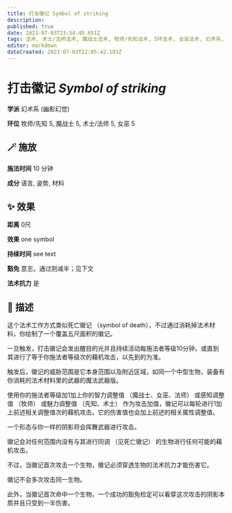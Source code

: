 ```yaml
---
title: 打击徽记 Symbol of striking
description: 
published: true
date: 2023-07-03T23:54:40.651Z
tags: 法术, 术士/法师法术, 魔战士法术, 牧师/先知法术, 5环法术, 女巫法术, 幻术系, 幽影幻觉
editor: markdown
dateCreated: 2023-07-03T22:05:42.103Z
---
```


# **打击徽记** *Symbol of striking*

**学派** 幻术系 (幽影幻觉) 

**环位** 牧师/先知 5, 魔战士 5, 术士/法师 5, 女巫 5

## 🪄 施放

**施法时间** 10 分钟

**成分** 语言, 姿势, 材料

## ✨ 效果  

**距离** 0尺 

**效果** one symbol 

**持续时间** see text 

**豁免** 意志，通过则减半；见下文

**法术抗力** 是

## 📖 描述

这个法术工作方式类似死亡徽记 （symbol of death），不过通过消耗掉法术材料，你绘制了一个覆盖五尺面积的徽记。

一旦触发，打击徽记会发出醒目的光并且持续活动每施法者等级10分钟，或直到其进行了等于你施法者等级次的藉机攻击，以先到的为准。

触发后，徽记的威胁范围是它本身范围以及附近区域，如同一个中型生物，装备有你消耗的法术材料里的武器的魔法武器版。

使用你的施法者等级加1加上你的智力调整值 （魔战士、女巫、法师） 或感知调整值 （牧师） 或魅力调整值 （先知、术士） 作为攻击加值，徽记可以每轮进行1加上前述相关调整值次的藉机攻击。它的伤害值也会加上前述的相关属性调整值。

一个形态与你一样的阴影将会挥舞武器进行攻击。

徽记会对任何范围内没有与其进行同调 （见死亡徽记） 的生物进行任何可能的藉机攻击。

不过，当徽记首次攻击一个生物，徽记必须穿透生物的法术抗力才能伤害它。

徽记不会多次攻击同一生物。

此外，当徽记首次命中一个生物，一个成功的豁免检定可以看穿这次攻击的阴影本质并且只受到一半伤害。
    